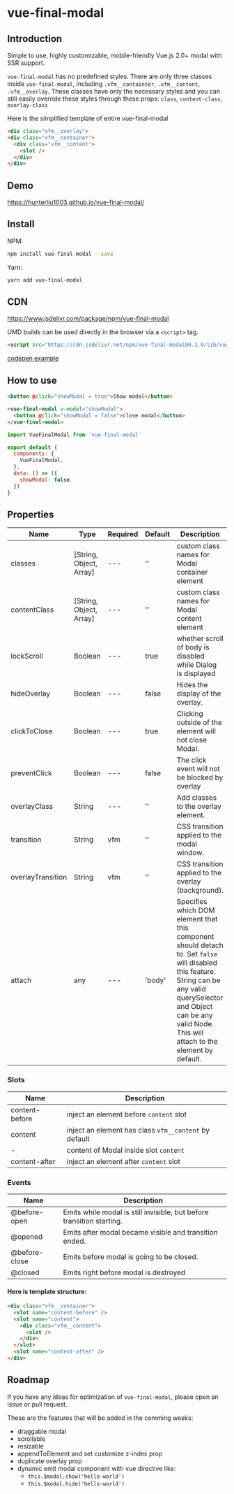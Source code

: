 # vue-final-modal

## Introduction

Simple to use, highly customizable, mobile-friendly Vue.js 2.0+ modal with SSR support.

`vue-final-modal` has no predefined styles.
There are only three classes inside `vue-final-modal`, including `.vfm__containter`, `.vfm__content`, `.vfm__overlay`. These classes have only the necessary styles and you can still easily override these styles through these props: `class`, `content-class`, `overlay-class`

Here is the simplified template of entire vue-final-modal

```html
<div class="vfm__overlay">
<div class="vfm__container">
  <div class="vfm__content">
    <slot />
  </div>
</div>
```

## Demo

https://hunterliu1003.github.io/vue-final-modal/

## Install

NPM:
```bash
npm install vue-final-modal --save
```

Yarn: 

```bash
yarn add vue-final-modal
```

## CDN

https://www.jsdelivr.com/package/npm/vue-final-modal

UMD builds can be used directly in the browser via a `<script>` tag. 

```html
<script src="https://cdn.jsdelivr.net/npm/vue-final-modal@0.3.0/lib/vue-final-modal.umd.min.js"></script>
```

[codepen example](https://codepen.io/hunterliu1003/pen/PoZmbPm?editors=1010)

## How to use

```html
<button @click="showModal = true">Show modal</button>

<vue-final-modal v-model="showModal">
  <button @click="showModal = false">close modal</button>
</vue-final-modal>
```

```js
import VueFinalModal from 'vue-final-modal'

export default {
  components: {
    VueFinalModal,
  },
  data: () => ({
    showModal: false
  })
}
```

## Properties

| Name | Type | Required | Default | Description |
| ---  | ---  | ---      | ---     | ---         |
| classes | [String, Object, Array] | --- | '' | custom class names for Modal container element |
| contentClass | [String, Object, Array] | --- | '' | custom class names for Modal content element |
| lockScroll | Boolean | --- | true | whether scroll of body is disabled while Dialog is displayed |
| hideOverlay | Boolean | --- | false | Hides the display of the overlay. |
| clickToClose | Boolean | --- | true | Clicking outside of the element will not close Modal. |
| preventClick | Boolean | --- | false | The click event will not be blocked by overlay |
| overlayClass | String | --- | '' | Add classes to the overlay element. |
| transition | String | vfm | '' | CSS transition applied to the modal window. |
| overlayTransition | String | vfm | '' | CSS transition applied to the overlay (background). |
| attach | any | --- | 'body' | Specifies which DOM element that this component should detach to. Set `false` will disabled this feature. String can be any valid querySelector and Object can be any valid Node.  This will attach to the <body> element by default. |

### Slots

| Name         | Description |
| ---          | --- |
| content-before  | inject an element before `content` slot |
| content  | inject an element has class `vfm__content` by default |
| -  | content of Modal inside slot `content` |
| content-after  | inject an element after `content` slot |

### Events

| Name         | Description |
| ---          | --- |
| @before-open  | Emits while modal is still invisible, but before transition starting. |
| @opened  | Emits after modal became visible and transition ended. |
| @before-close  | Emits before modal is going to be closed. |
| @closed  | Emits right before modal is destroyed |


#### Here is template structure:

```html
<div class="vfm__container">
  <slot name="content-before" />
  <slot name="content">
    <div class="vfm__content">
      <slot />
    </div>
  </slot>
  <slot name="content-after" />
</div>
```

## Roadmap

If you have any ideas for optimization of `vue-final-modal`, please open an issue or pull request.

These are the features that will be added in the comming weeks:

- draggable modal
- scrollable
- resizable
- appendToElement and set customize z-index prop
- duplicate overlay prop
- dynamic emit modal component with vue directive like:
  - `this.$modal.show('hello-world')`
  - `this.$modal.hide('hello-world')`
